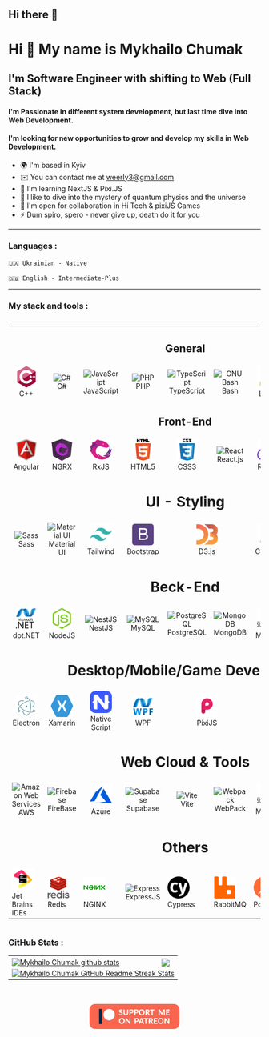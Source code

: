 ## Hi there 👋

<!--
**Weerly/Weerly** is a ✨ _special_ ✨ repository because its `README.md` (this file) appears on your GitHub profile.

Here are some ideas to get you started:

- 🔭 I’m currently working on ...
- 🌱 I’m currently learning ...
- 👯 I’m looking to collaborate on ...
- 🤔 I’m looking for help with ...
- 💬 Ask me about ...
- 📫 How to reach me: ...
- 😄 Pronouns: ...
- ⚡ Fun fact: ...
-->

Hi 👋 My name is Mykhailo Chumak
================================

I'm Software Engineer with shifting to Web (Full Stack)
-------------------------------------------------------

#### I'm Passionate in different system development, but last time dive into Web Development.<br/>
#### I'm looking for new opportunities to grow and develop my skills in Web Development.<br/>

* 🌍 I'm based in Kyiv
* ✉️ You can contact me at [weerly3@gmail.com](mailto:weerly3@gmail.com)
* 🧠 I'm learning NextJS & Pixi.JS
* 🔭 I like to dive into the mystery of quantum physics and the universe
* 🤝 I'm open for collaboration in Hi Tech & pixiJS Games
* ⚡ Dum spiro, spero - never give up, death do it for you
---
### Languages :

````
🇺🇦 Ukrainian - Native
````

````
🇬🇧 English - Intermediate-Plus
````
----------------------------------------------------

### My stack and tools :

<div style="display: flex; align-items: flex-start; align: center">
    <table>
        <tr align="center">
             <td align="center"  width="88" colspan="9">
                 <h2>General</h2>
            </td>
        </tr>
        <tr>
             <td align="center"  width="88">
                <img src="./images/cplusplus-original.svg" width="44" height="44" alt="C++" />
                <br>C++
            </td>
            <td align="center" width="88">
                <img src="https://raw.githubusercontent.com/danielcranney/readme-generator/main/public/icons/skills/csharp-colored.svg" width="44" height="44" alt="C#" />
                <br>C#
            </td>
            <td align="center" width="88">
                <img src="https://raw.githubusercontent.com/danielcranney/readme-generator/main/public/icons/skills/javascript-colored.svg" width="44" height="44" alt="JavaScript" />
                <br>JavaScript
            </td>
            <td align="center" width="88">
                <img src="https://raw.githubusercontent.com/danielcranney/readme-generator/main/public/icons/skills/php-colored.svg" width="44" height="44" alt="PHP" />
                <br>PHP
            </td>
            <td align="center" width="88">
                <img src="https://raw.githubusercontent.com/danielcranney/readme-generator/main/public/icons/skills/typescript-colored.svg" width="44" height="44" alt="TypeScript" />
                <br>TypeScript
            </td>
            <td align="center" width="88">
                <img src="https://raw.githubusercontent.com/danielcranney/readme-generator/main/public/icons/skills/gnubash.svg" width="44" height="44" alt="GNU Bash" />
                <br>Bash
            </td>
            <td align="center" width="88">
                <img src="./images/linux-original.svg" alt="Node.js" width="44" height="44"/>
                <br>Linux
            </td>
            <td align="center" width="88">
                <img src="./images/powershell.png" alt="SQL" width="44" height="44"/>
                <br>Powershell
            </td>
            <td align="center" width="88">
                <img src="https://raw.githubusercontent.com/danielcranney/readme-generator/main/public/icons/skills/git-colored.svg" width="44" height="44" alt="Git" />
                <br>Git
            </td>
        </tr>
        <tr>
             <td align="center"  width="88" colspan="9">
                <h2>Front-End</h2>
            </td>
        </tr>
        <tr>
            <td align="center" width="88">
                <img src="./images/angularjs-original.svg" alt="Angular" width="44" height="44"/>
                <br>Angular
            </td>
            <td align="center" width="88">
                <img src="./images/ngrx.svg" alt="ngrx" width="44" height="44"/>
                <br>NGRX
            </td>
            <td align="center" width="88">
                <img src="./images/rxjs.svg" alt="RxJS" width="44" height="44"/>
                <br>RxJS
            </td>
             <td align="center"  width="88">
                <img src="./images/html5-original-wordmark.svg" alt="HTML5" width="44" height="44"/>
                <br>HTML5
            </td>
            <td align="center" width="88">
                <img src="./images/css3-original-wordmark.svg" alt="CSS3" width="44" height="44"/>
                <br>CSS3
            </td>
            <td align="center" width="88">
                <img src="https://raw.githubusercontent.com/danielcranney/readme-generator/main/public/icons/skills/react-colored.svg" width="44" height="44" alt="React" />
                <br>React.js
            </td>
            <td align="center" width="88">
                <img src="./images/redux-original.svg" alt="React" width="44" height="44"/>
                <br>Redux
            </td>
            <td align="center" width="88">
                <img src="images/solidjs.svg" width="44" height="44" alt="SolidJS" />
                <br>SolidJS
            </td>
            <td align="center" width="88">
                <img src="images/svelte.svg" alt="SQL" width="44" height="44"/>
                <br>Svelte
            </td>
        </tr>
        <tr>
            <td align="center"  width="88" colspan="9">
                <h1>UI - Styling</h1>
            </td>
        </tr>
        <tr>
            <td align="center" width="88">
                <img src="https://raw.githubusercontent.com/danielcranney/readme-generator/main/public/icons/skills/sass-colored.svg" width="44" height="44" alt="Sass" />
                <br>Sass
            </td>
            <td align="center" width="88"> 
                <img src="https://raw.githubusercontent.com/danielcranney/readme-generator/main/public/icons/skills/materialui-colored.svg" width="36" height="36" alt="Material UI" />
                <br>Material UI
            </td>
            <td align="center"  width="88">
                <img src="./images/tailwindcss.svg" alt="Tailwind" width="44" height="44"/>
                <br>Tailwind
            </td>
            <td align="center" width="88">
                <img src="./images/bootstrap-plain.svg" alt="Bootstrap" width="44" height="44"/>
                <br>Bootstrap
            </td>
            <td align="center" width="88" colspan="2">
                <img src="./images/d3js-original.svg" alt="D3JS" width="44" height="44"/>
                <br>D3.js
            </td>
            <td align="center" width="88">
                <img src="./images/chart_js.svg" alt="SQL" width="44" height="44"/>
                <br>Chart.js
            </td>
            <td align="center" width="88">
                <img src="https://raw.githubusercontent.com/danielcranney/readme-generator/main/public/icons/skills/photoshop-colored-dark.svg" width="44" height="44" alt="Photoshop" />
                <br>Photoshop
            </td>
            <td align="center" width="88">
                <img src="./images/figma-icon.svg" alt="Figma" width="44" height="44"/>
                <br>Figma
            </td>
        </tr>
        <tr>
            <td align="center"  width="88" colspan="9">
                <h1>Beck-End</h1>
            </td>
        </tr>
        <tr>
            <td align="center" width="88">
                <img src="./images/dot-net-original-wordmark.svg" alt=".NET" width="44" height="44"/>
                <br>dot.NET
            </td>
            <td align="center"  width="88">
                <img src="./images/nodejs-colored.svg" alt="NodeJS" width="44" height="44"/>
                <br>NodeJS
            </td>
            <td align="center" width="88"> 
                <img src="https://raw.githubusercontent.com/danielcranney/readme-generator/main/public/icons/skills/nestjs-colored.svg" width="44" height="44" alt="NestJS" />
                <br>NestJS
            </td>
            <td align="center" width="88">
                <img src="https://raw.githubusercontent.com/danielcranney/readme-generator/main/public/icons/skills/mysql-colored.svg" width="44" height="44" alt="MySQL" />
                <br>MySQL
            </td>
            <td align="center" width="88">
                <img src="https://raw.githubusercontent.com/danielcranney/readme-generator/main/public/icons/skills/postgresql-colored.svg" width="44" height="44" alt="PostgreSQL" />
                <br>PostgreSQL
            </td>
            <td align="center" width="88">
                <img src="https://raw.githubusercontent.com/danielcranney/readme-generator/main/public/icons/skills/mongodb-colored.svg" width="44" height="44" alt="MongoDB" />
                <br>MongoDB
            </td>
            <td align="center" width="88">
                <img src="./images/mssql.svg" alt="" width="44" height="44"/>
                <br>MSSQL
            </td>
            <td align="center" width="88">
                <img src="https://raw.githubusercontent.com/danielcranney/readme-generator/main/public/icons/skills/nextjs-colored-dark.svg" width="44" height="44" alt="NextJs" />
                <br>NextJs
            </td>
            <td align="center" width="88">
                <img src="https://raw.githubusercontent.com/danielcranney/readme-generator/main/public/icons/skills/laravel-colored.svg" width="44" height="44" alt="Laravel" />
                <br>Laravel
            </td>
        </tr>
        <tr>
            <td align="center"  width="88" colspan="9">
                <h1>Desktop/Mobile/Game Developing</h1>
            </td>
        </tr>
        <tr>
            <td align="center" width="88">
                <img src="./images/electron-original.svg" alt="Electron" width="44" height="44"/>
                <br>Electron
            </td>
            <td align="center"  width="88">
                <img src="./images/xamarin.svg" alt="Xamarin" width="44" height="44"/>
                <br>Xamarin
            </td>
            <td align="center" width="88"> 
                <img src="./images/nativescript.svg" width="44" height="44" alt="Native Script" />
                <br>Native Script
            </td>
            <td align="center" width="88">
                <img src="./images/wpf.png" width="44" height="44" alt="WPF" />
                <br>WPF
            </td>
            <td align="center" width="88" colspan="2">
                <img src="./images/pixijs-logo-mark-light.svg" width="44" height="44" alt="PixiJS" />
                <br>PixiJS
            </td>
            <td align="center" width="88" colspan="2">
                <img src="./images/unity3d-icon.svg" width="44" height="44" alt="MongoDB" />
                <br>Unity3D
            </td>
            <td align="center" width="88">
                <img src="https://raw.githubusercontent.com/danielcranney/readme-generator/main/public/icons/skills/arduino-colored.svg" width="44" height="44" alt="Arduino" />
                <br>Arduino
            </td>
        </tr>
        <tr>
            <td align="center"  width="88" colspan="9">
                <h1>Web Cloud & Tools</h1>
            </td>
        </tr>
        <tr>
            <td align="center" width="88">
                <img src="https://raw.githubusercontent.com/danielcranney/readme-generator/main/public/icons/skills/aws-colored-dark.svg" width="44" height="44" alt="Amazon Web Services" />
                <br>AWS
            </td>
            <td align="center"  width="88">
                <img src="https://raw.githubusercontent.com/danielcranney/readme-generator/main/public/icons/skills/firebase-colored.svg" width="44" height="44" alt="Firebase" />
                <br>FireBase
            </td>
            <td align="center" width="88"> 
                <img src="./images/microsoft_azure-icon.svg" width="44" height="44" alt="NestJS" />
                <br>Azure
            </td>
            <td align="center" width="88">
                <img src="https://raw.githubusercontent.com/danielcranney/readme-generator/main/public/icons/skills/supabase-colored.svg" width="44" height="44" alt="Supabase" />
                <br>Supabase
            </td>
            <td align="center" width="88">
                <img src="https://raw.githubusercontent.com/danielcranney/readme-generator/main/public/icons/skills/vite-colored.svg" width="44" height="44" alt="Vite" />
                <br>Vite
            </td>
            <td align="center" width="88">
                <img src="https://raw.githubusercontent.com/danielcranney/readme-generator/main/public/icons/skills/webpack-colored.svg" width="44" height="44" alt="Webpack" />
                <br>WebPack
            </td>
            <td align="center" width="88">
                <img src="./images/mssql.svg" alt="" width="44" height="44"/>
                <br>MSSQL
            </td>
            <td align="center" width="88">
                <img src="https://raw.githubusercontent.com/danielcranney/readme-generator/main/public/icons/skills/nextjs-colored-dark.svg" width="44" height="44" alt="NextJs" />
                <br>NextJs
            </td>
            <td align="center" width="88">
                <img src="https://raw.githubusercontent.com/danielcranney/readme-generator/main/public/icons/skills/docker-colored.svg" width="44" height="44" alt="Docker" />
                <br>Docker
            </td>
        </tr>
        <tr>
            <td align="center"  width="88" colspan="9">
                <h1>Others</h1>
            </td>
        </tr>
        <tr>
            <td>
                <img src="./images/jetBrains.svg" width="44" height="44" alt="Jet Brains" />
                <br>Jet Brains IDEs
            </td>
            <td>
                <img src="./images/redis-original-wordmark.svg" width="44" height="44" alt="VS Code" />
                <br>Redis
            </td>
            <td>
                <img src="./images/nginx-original.svg" width="44" height="44" alt="NGINX" />
                <br>NGINX
            </td>
            <td>
                <img src="https://raw.githubusercontent.com/danielcranney/readme-generator/main/public/icons/skills/express-colored-dark.svg" width="44" height="44" alt="Express" />
                <br>ExpressJS
            </td>
            <td>
                <img src="./images/cypress.svg" width="44" height="44" alt="Cypress" />
                <br>Cypress
            </td>
            <td>
                <img src="./images/rabbitmq-icon.svg" width="44" height="44" alt="RabbitMQ" />
                <br>RabbitMQ
            </td>
            <td>
                <img src="./images/getpostman-icon.svg" width="44" height="44" alt="Postman" />
                <br>Postman
            </td>
            <td>
                <img src="./images/chrome_ext.png" width="44" height="44" alt="Chrome Exts" />
                <br>Chrome Extensions
            </td>
            <td>
                <img src="./images/vagrantup-icon.svg" width="44" height="44" alt="Vagrant" />
                <br>Vagrant
            </td>
        </tr>
    </table>
</div>

### GitHub Stats :

<table align="center">
  <tr>
  <td>
  <a href="https://github.com/Weerly/github-readme-stats"><img align="center" src="https://github-readme-stats.vercel.app/api?username=Weerly&show_icons=true&include_all_commits=true&theme=buefy&hide_border=true" alt="Mykhailo Chumak github stats" /></a>
  </td>
  <td>
  <a href="https://github.com/Weerly/github-readme-stats"><img align="center" src="https://github-readme-stats.vercel.app/api/top-langs/?username=Weerly&layout=compact&theme=buefy&hide_border=true" /></a>
  </td>
  </tr>
  <tr>
  <td colspan=2 align="center">
  <a href="https://git.io/streak-stats"> <img src="http://github-readme-streak-stats.herokuapp.com?user=Weerly&hide_border=true&background=f6f8fa&currStreakLabel=000000&date_format=j%20M%5B%20Y%5D" alt="Mykhailo Chumak GitHub Readme Streak Stats" /> </a>
  </td>
  </tr>
</table>

<br>

<br>

<div align="center">
<a href="https://patreon.com/user?u=49080362" target="_blank"><img src="images/patreon_button.png" alt="support me on Patreon" style="height: 50px !important;width: 180px !important;" ></a>
</div>
